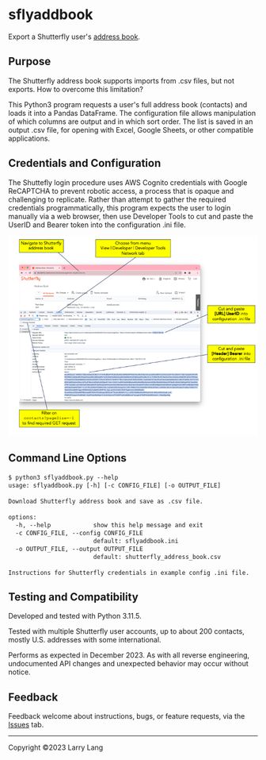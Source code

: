 # sflyaddbook
Export a Shutterfly user's [address book](https://www.shutterfly.com/addressbook/management.sfly#/contacts).
## Purpose
The Shutterfly address book supports imports from .csv files, but not exports. How to overcome this limitation?

This Python3 program requests a user's full address book (contacts) and
loads it into a Pandas DataFrame. The configuration file allows manipulation
of which columns are output and in which sort order. The list is saved in
an output .csv file, for opening with Excel, Google Sheets, or other
compatible applications.
## Credentials and Configuration
The Shuttefly login procedure uses AWS Cognito credentials with
Google ReCAPTCHA to prevent robotic access, a process that is opaque and
challenging to replicate. Rather than attempt to gather
the required credentials programmatically, this program expects the user
to login manually via a web browser, then use Developer Tools to cut and 
paste the UserID and Bearer token into the configuration .ini file.

![](sfly_config.png)
## Command Line Options
```
$ python3 sflyaddbook.py --help
usage: sflyaddbook.py [-h] [-c CONFIG_FILE] [-o OUTPUT_FILE]

Download Shutterfly address book and save as .csv file.

options:
  -h, --help            show this help message and exit
  -c CONFIG_FILE, --config CONFIG_FILE
                        default: sflyaddbook.ini
  -o OUTPUT_FILE, --output OUTPUT_FILE
                        default: shutterfly_address_book.csv

Instructions for Shutterfly credentials in example config .ini file.
```
## Testing and Compatibility
Developed and tested with Python 3.11.5.

Tested with multiple Shutterfly user accounts, up to about 200 contacts, mostly U.S. addresses with some international.

Performs as expected in December 2023. As with all reverse engineering, undocumented API changes and unexpected behavior may occur without notice.
## Feedback
Feedback welcome about instructions, bugs, or feature requests,
via the [Issues](https://github.com/llang629/sflyaddbook/issues) tab.

---
Copyright &copy;2023 Larry Lang
